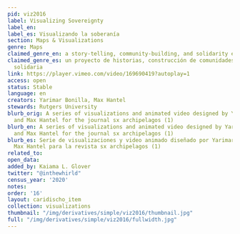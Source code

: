 ```yaml
---
pid: viz2016
label: Visualizing Sovereignty
label_en:
label_es: Visualizando la soberanía
section: Maps & Visualizations
genre: Maps
claimed_genre_en: a story-telling, community-building, and solidarity economy project
claimed_genre_es: un proyecto de historias, construcción de comunidades y economía
  solidaria
link: https://player.vimeo.com/video/169690419?autoplay=1
access: open
status: Stable
language: en
creators: Yarimar Bonilla, Max Hantel
stewards: Rutgers University
blurb_orig: A series of visualizations and animated video designed by Yarimar Bonilla
  and Max Hantel for the journal sx archipelagos (1)
blurb_en: A series of visualizations and animated video designed by Yarimar Bonilla
  and Max Hantel for the journal sx archipelagos (1)
blurb_es: Serie de visualizaciones y video animado diseñado por Yarimar Bonilla y
  Max Hantel para la revista sx archipelagos (1)
related_to:
open_data:
added_by: Kaiama L. Glover
twitter: "@inthewhirld"
census_year: '2020'
notes:
order: '16'
layout: caridischo_item
collection: visualizations
thumbnail: "/img/derivatives/simple/viz2016/thumbnail.jpg"
full: "/img/derivatives/simple/viz2016/fullwidth.jpg"
---
```

